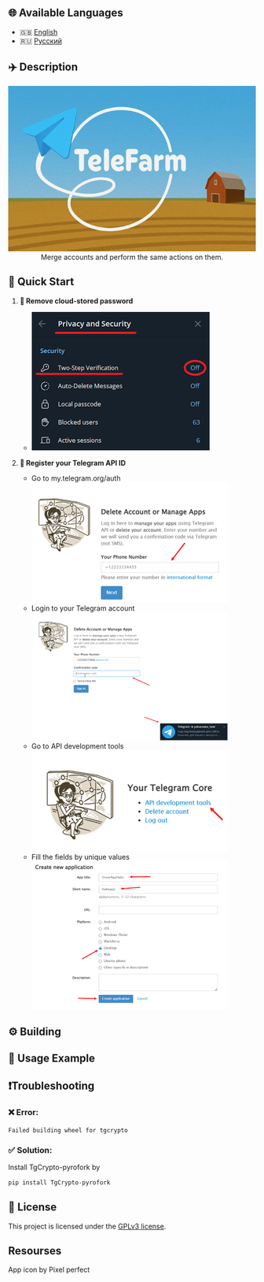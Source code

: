 ## 🌐 Available Languages
- 🇬🇧 [English](README.md)
- 🇷🇺 [Русский](README.ru.md)

## ✈️ Description
<div align="center">
  <img src="images/present-image.jpg">
</div>

<div align="center">
  Merge accounts and perform the same actions on them.
</div>

## 🚀 Quick Start
1. **🔐 Remove cloud-stored password**
    -  <p align="left"><img src="images/quickstart-cloudpass.png"></p>

2. **🔑 Register your Telegram API ID**   
    -  Go to my.telegram.org/auth <br><div align="left"><img src="images/quickstart-authpage.png" width="400"></div>
    -  Login to your Telegram account <br><div align="left"><img src="images/quickstart-login.png" width="400"></div>
    -  Go to API development tools <br><div align="left"><img src="images/quickstart-apidevtools.png" width="400"></div>
    -  Fill the fields by unique values <br><div align="left"><img src="images/quickstart-fillfields.png" width="400"></div>
    
## ⚙️ Building

## 🧪 Usage Example

## ❗Troubleshooting 

###  ❌ Error: 
`Failed building wheel for tgcrypto`
###  ✅ Solution:
Install TgCrypto-pyrofork by
```bash
pip install TgCrypto-pyrofork
```

## 📄 License
This project is licensed under the [GPLv3 license](LICENSE).

## Resourses
App icon by Pixel perfect
